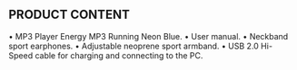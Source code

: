 ﻿## PRODUCT CONTENT
• MP3 Player Energy MP3 Running Neon Blue.
• User manual.
• Neckband sport earphones.
• Adjustable neoprene sport armband.
• USB 2.0 Hi-Speed cable for charging and connecting to the PC.
